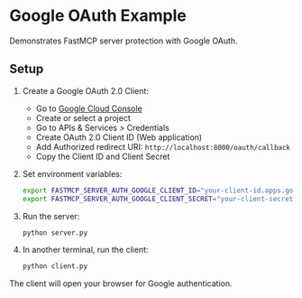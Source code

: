 # Google OAuth Example

Demonstrates FastMCP server protection with Google OAuth.

## Setup

1. Create a Google OAuth 2.0 Client:
   - Go to [Google Cloud Console](https://console.cloud.google.com/)
   - Create or select a project
   - Go to APIs & Services > Credentials
   - Create OAuth 2.0 Client ID (Web application)
   - Add Authorized redirect URI: `http://localhost:8000/oauth/callback`
   - Copy the Client ID and Client Secret

2. Set environment variables:

   ```bash
   export FASTMCP_SERVER_AUTH_GOOGLE_CLIENT_ID="your-client-id.apps.googleusercontent.com"
   export FASTMCP_SERVER_AUTH_GOOGLE_CLIENT_SECRET="your-client-secret"
   ```

3. Run the server:

   ```bash
   python server.py
   ```

4. In another terminal, run the client:

   ```bash
   python client.py
   ```

The client will open your browser for Google authentication.
